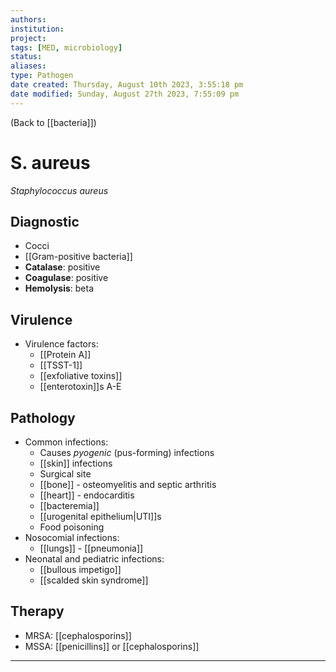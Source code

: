 ```yaml
---
authors: 
institution: 
project: 
tags: [MED, microbiology]
status: 
aliases: 
type: Pathogen
date created: Thursday, August 10th 2023, 3:55:18 pm
date modified: Sunday, August 27th 2023, 7:55:09 pm
---
```


(Back to [[bacteria]])

# S. aureus
_Staphylococcus aureus_

## Diagnostic
- Cocci
- [[Gram-positive bacteria]]
- **Catalase**: positive
- **Coagulase**: positive
- **Hemolysis**: beta
## Virulence
- Virulence factors:
	- [[Protein A]]
	- [[TSST-1]]
	- [[exfoliative toxins]]
	- [[enterotoxin]]s A-E

## Pathology
- Common infections:
	- Causes _pyogenic_ (pus-forming) infections
	- [[skin]] infections
	- Surgical site
	- [[bone]] - osteomyelitis and septic arthritis
	- [[heart]] - endocarditis
	- [[bacteremia]]
	- [[urogenital epithelium|UTI]]s
	- Food poisoning
- Nosocomial infections:
	- [[lungs]] - [[pneumonia]]
- Neonatal and pediatric infections:
	- [[bullous impetigo]]
	- [[scalded skin syndrome]]
## Therapy
- MRSA: [[cephalosporins]]
- MSSA: [[penicillins]] or [[cephalosporins]]

---

